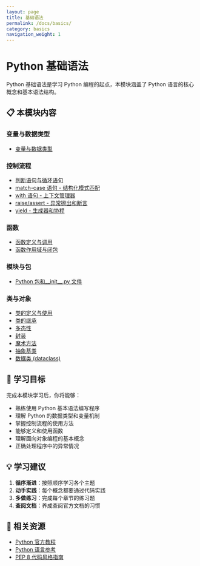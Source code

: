 ```yaml
---
layout: page
title: 基础语法
permalink: /docs/basics/
category: basics
navigation_weight: 1
---
```


# Python 基础语法

Python 基础语法是学习 Python 编程的起点，本模块涵盖了 Python 语言的核心概念和基本语法结构。

## 📋 本模块内容

### 变量与数据类型
- [变量与数据类型](./variables/)

### 控制流程
- [判断语句与循环语句](./control-flow/)
- [match-case 语句 - 结构化模式匹配](./match-case/)
- [with 语句 - 上下文管理器](./with/)
- [raise/assert - 异常抛出和断言](./raise-assert/)
- [yield - 生成器和协程](./yield/)

### 函数
- [函数定义与调用](./functions/)
- [函数作用域与闭包](./function-scope/)

### 模块与包
- [Python 包和__init__.py 文件](./packages/)


### 类与对象

- [类的定义与使用](./class-definition/)
- [类的继承](./class-inheritance/)
- [多态性](./polymorphism/)
- [封装](./encapsulation/)
- [魔术方法](./magic-methods/)
- [抽象基类](./abstract-classes/)
- [数据类 (dataclass)](./dataclasses/)




## 🎯 学习目标

完成本模块学习后，你将能够：

- 熟练使用 Python 基本语法编写程序
- 理解 Python 的数据类型和变量机制
- 掌握控制流程的使用方法
- 能够定义和使用函数
- 理解面向对象编程的基本概念
- 正确处理程序中的异常情况

## 💡 学习建议

1. **循序渐进**：按照顺序学习各个主题
2. **动手实践**：每个概念都要通过代码实践
3. **多做练习**：完成每个章节的练习题
4. **查阅文档**：养成查阅官方文档的习惯

## 🔗 相关资源

- [Python 官方教程](https://docs.python.org/3/tutorial/)
- [Python 语言参考](https://docs.python.org/3/reference/)
- [PEP 8 代码风格指南](https://www.python.org/dev/peps/pep-0008/)